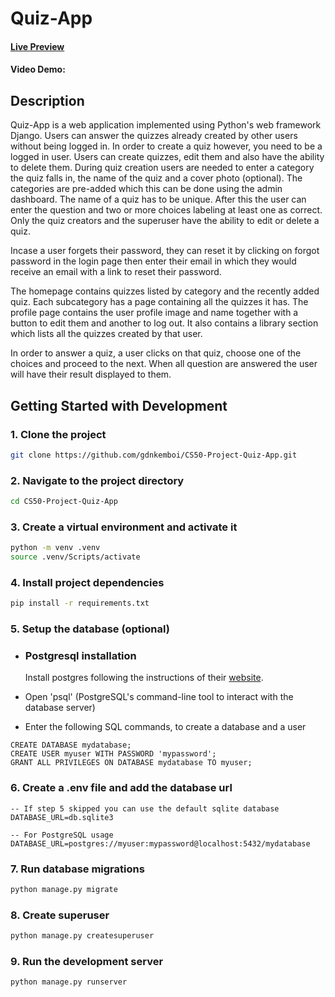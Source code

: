 # Quiz-App
#### [Live Preview](#)
#### Video Demo: <URL HERE>

## Description

Quiz-App is a web application implemented using Python's web framework Django. Users can answer the quizzes already created by other users without being logged in. In order to create a quiz however, you need to be a logged in user. Users can create quizzes, edit them and also have the ability to delete them. During quiz creation users are needed to enter a category the quiz falls in, the name of the quiz and a cover photo (optional). The categories are pre-added which this can be done using the admin dashboard. The name of a quiz has to be unique. After this the user can enter the question and two or more choices labeling at least one as correct. Only the quiz creators and the superuser have the ability to edit or delete a quiz.

Incase a user forgets their password, they can reset it by clicking on forgot password in the login page then enter their email in which they would receive an email with a link to reset their password.

The homepage contains quizzes listed by category and the recently added quiz. Each subcategory has a page containing all the quizzes it has. The profile page contains the user profile image and name together with a button to edit them and another to log out. It also contains a library section which lists all the quizzes created by that user.

In order to answer a quiz, a user clicks on that quiz, choose one of the choices and proceed to the next. When all question are answered the user will have their result displayed to them.

## Getting Started with Development

### 1. Clone the project
```bash
git clone https://github.com/gdnkemboi/CS50-Project-Quiz-App.git
```

### 2. Navigate to the project directory
```bash
cd CS50-Project-Quiz-App
```

### 3. Create a virtual environment and activate it
```bash
python -m venv .venv
source .venv/Scripts/activate
```
### 4. Install project dependencies
```bash
pip install -r requirements.txt
```

### 5. Setup the database (optional)
- ### Postgresql installation
    Install postgres following the instructions of their [website](https://www.postgresql.org/download/).

- Open 'psql' (PostgreSQL's command-line tool to interact with the database server)
- Enter the following SQL commands, to create a database and a user
```
CREATE DATABASE mydatabase;
CREATE USER myuser WITH PASSWORD 'mypassword';
GRANT ALL PRIVILEGES ON DATABASE mydatabase TO myuser;
```
### 6. Create a .env file and add the database url
```
-- If step 5 skipped you can use the default sqlite database
DATABASE_URL=db.sqlite3

-- For PostgreSQL usage
DATABASE_URL=postgres://myuser:mypassword@localhost:5432/mydatabase
```
### 7. Run database migrations
```bash
python manage.py migrate
```

### 8. Create superuser
```bash
python manage.py createsuperuser
```

### 9. Run the development server
```bash
python manage.py runserver
```